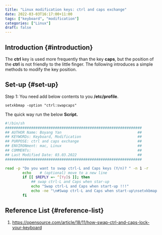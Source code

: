 ```yaml
---
title: "Linux modification keys: ctrl and caps exchange"
date: 2022-03-03T16:17:00+11:00
tags: ["keyboard", "modification"]
categories: ["Linux"]
draft: false
---
```


## Introduction {#introduction}

The **ctrl** key is used more frequently than the key **caps**, but the position of the **ctrl** is not friendly to the little finger. The following introduces a simple methods to modify the key position.


## Set-up {#set-up}

Step 1: You need add below contents to you **/etc/profile**.

```file
setxkbmap -option "ctrl:swapcaps"
```

The quick way run the below **Script.**

```bash
#!/bin/sh
###############################################################
## AUTHOR Name: Boyang Yan                                   ##
## KEYWORDs: Keyboard, Modification                          ##
## PURPOSE: ctrl and caps exchange                           ##
## ENVIRONment: mac, Linux                                   ##
## COMMENTs:                                                 ##
## Last Modified Date: 03.03.2022                            ##
###############################################################

read -p "Do you want to swap ctrl-L and Caps keys (Y/n)? " -n 1 -r
        echo    # (optional) move to a new line
        if [[ $REPLY =~ ^[Yy]$ ]]; then
            ## swap ctrl-L and Caps when star-up
            echo "Swap ctrl-L and Caps when start-up !!!"
            echo -ne "\n#Swap ctrl-L and Caps when start-up\nsetxkbmap -option \"ctrl:swapcaps\"\n\n"  | tee -a ~/DotFiles/profile/profile
        fi
```


## Reference List {#reference-list}

1.  <https://opensource.com/article/18/11/how-swap-ctrl-and-caps-lock-your-keyboard>
